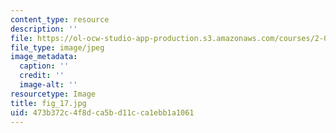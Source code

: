 ```yaml
---
content_type: resource
description: ''
file: https://ol-ocw-studio-app-production.s3.amazonaws.com/courses/2-007-design-and-manufacturing-i-spring-2009/473b372c4f8dca5bd11cca1ebb1a1061_fig_17.jpg
file_type: image/jpeg
image_metadata:
  caption: ''
  credit: ''
  image-alt: ''
resourcetype: Image
title: fig_17.jpg
uid: 473b372c-4f8d-ca5b-d11c-ca1ebb1a1061
---
```

